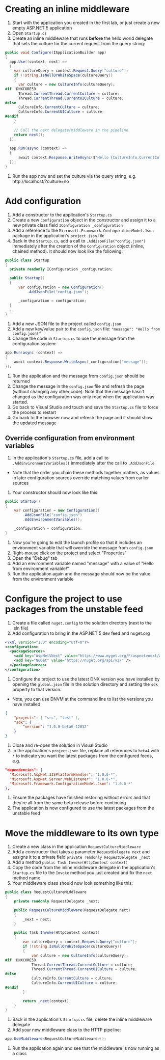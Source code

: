 # Creating an inline middleware
1. Start with the application you created in the first lab, or just create a new empty ASP.NET 5 application
1. Open `Startup.cs`
1. Create an inline middleware that runs **before** the hello world delegate that sets the culture for the current request from the query string:
  
  ``` C#
  public void Configure(IApplicationBuilder app)
  {
    app.Use((context, next) =>
    {
      var cultureQuery = context.Request.Query["culture"];
      if (!string.IsNullOrWhiteSpace(cultureQuery))
      {
        var culture = new CultureInfo(cultureQuery);
  #if !DNXCORE50
        Thread.CurrentThread.CurrentCulture = culture;
        Thread.CurrentThread.CurrentUICulture = culture;
  #else
        CultureInfo.CurrentCulture = culture;
        CultureInfo.CurrentUICulture = culture;
  #endif
      }
      
      // Call the next delegate/middleware in the pipeline
      return next();
    });
    
    app.Run(async (context) =>
    {
        await context.Response.WriteAsync($"Hello {CultureInfo.CurrentCulture.DisplayName}");
    });
  }
  ```
  
1. Run the app now and set the culture via the query string, e.g. http://localhost/?culture=no

# Add configuration
1. Add a constructor to the application's `Startup.cs`
1. Create a new `Configuration` object in the constructor and assign it to a new private class field `IConfiguration _configuration`
1. Add a reference to the `Microsoft.Framework.ConfigurationModel.Json` package in the application's `project.json` file
1. Back in the `Startup.cs`, add a call to `.AddJsonFile("config.json")` immediately after the creation of the `Configuration` object (inline, chained method). It should now look like the following:

  ``` C#
  public class Startup
  {
    private readonly IConfiguration _configuration;

    public Startup()
    {
        var configuration = new Configuration()
            .AddJsonFile("config.json");

        _configuration = configuration;
    }
    ...
  }
  ```
  
1. Add a new JSON file to the project called `config.json`
1. Add a new key/value pair to the `config.json` file: `"message": "Hello from config.json!"`
1. Change the code in `Startup.cs` to use the message from the configuration system:

  ``` C#
  app.Run(async (context) =>
  {
      await context.Response.WriteAsync(_configuration["message"]);
  });
  ```
  
1. Run the application and the message from `config.json` should be returned
1. Change the message in the `config.json` file and refresh the page (without changing any other code). Note that the message hasn't changed as the configuration was only read when the application was started.
1. Go back to Visual Studio and touch and save the `Startup.cs` file to force the process to restart
1. Go back to the browser now and refresh the page and it should show the updated message

## Override configuration from environment variables
1. In the application's `Startup.cs` file, add a call to `.AddEnvironmentVariables()` immediately after the call to `.AddJsonFile`
  - Note that the order you chain these methods together matters, as values in later configuration sources override matching values from earlier sources
1. Your constructor should now look like this:
  
  ``` C#
  public Startup()
  {
      var configuration = new Configuration()
          .AddJsonFile("config.json")
          .AddEnvironmentVariables();

      _configuration = configuration;
  }
  ```
  
1. Now you're going to edit the launch profile so that it includes an environment variable that will override the message from `config.json`
1. Right-mouse click on the project and select "Properties"
1. Open the "Debug" tab
1. Add an environment variable named "message" with a value of "Hello from environment variable!"
1. Run the application again and the message should now be the value from the environment variable

# Configure the project to use packages from the unstable feed
1. Create a file called `nuget.config` to the solution directory (next to the .sln file)
1. Add configuration to bring in the ASP.NET 5 dev feed and nuget.org
  
  ``` xml
  <?xml version="1.0" encoding="utf-8"?>
  <configuration>
    <packageSources>
      <add key="AspNetVNext" value="https://www.myget.org/F/aspnetvnext/api/v2" />
      <add key="NuGet" value="https://nuget.org/api/v2/" />
    </packageSources>
  </configuration>
  ```
  
1. Configure the project to use the latest DNX version you have installed by opening the `global.json` file in the solution directory and setting the `sdk` property to that version.
  - Note, you can use DNVM at the command line to list the versions you have installed

  ``` JSON
  {
      "projects": [ "src", "test" ],
      "sdk": {
          "version": "1.0.0-beta6-12032"
      }
  }
  ```

1. Close and re-open the solution in Visual Studio
1. In the application's `project.json` file, replace all references to `beta4` with `*` to indicate you want the latest packages from the configured feeds, e.g.

  ``` JSON
  "dependencies": {
    "Microsoft.AspNet.IISPlatformHandler": "1.0.0-*",
    "Microsoft.AspNet.Server.WebListener": "1.0.0-*",
    "Microsoft.Framework.ConfigurationModel.Json": "1.0.0-*"
  },
  ```
  
1. Ensure the packages have finished restoring without errors and that they're all from the same beta release before continuing
1. The application is now configured to use the latest packages from the unstable feed

# Move the middleware to its own type
1. Create a new class in the application `RequestCultureMiddleware`
1. Add a constructor that takes a parameter `RequestDelegate next` and assigns it to a private field `private readonly RequestDelegate _next`
1. Add a method `public Task Invoke(HttpContext context)`
1. Copy the code from the inline middleware delegate in the application's `Startup.cs` file to the `Invoke` method you just created and fix the `next` method name
1. Your middleware class should now look something like this:

  ``` C#
  public class RequestCultureMiddleware
  {
      private readonly RequestDelegate _next;
  
      public RequestCultureMiddleware(RequestDelegate next)
      {
          _next = next;
      }
  
      public Task Invoke(HttpContext context)
      {
          var cultureQuery = context.Request.Query["culture"];
          if (!string.IsNullOrWhiteSpace(cultureQuery))
          {
              var culture = new CultureInfo(cultureQuery);
  #if !DNXCORE50
              Thread.CurrentThread.CurrentCulture = culture;
              Thread.CurrentThread.CurrentUICulture = culture;
  #else
              CultureInfo.CurrentCulture = culture;
              CultureInfo.CurrentUICulture = culture;
  #endif
          }
  
          return _next(context);
      }
  }
  ```
  
1. Back in the application's `Startup.cs` file, delete the inline middleware delegate
1. Add your new middleware class to the HTTP pipeline:

  ``` C#
  app.UseMiddleware<RequestCultureMiddleware>();
  ```
  
1. Run the application again and see that the middleware is now running as a class
